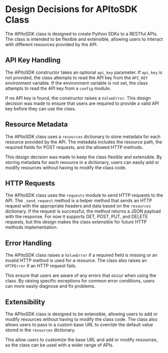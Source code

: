 
# Design Decisions for APItoSDK Class

The APItoSDK class is designed to create Python SDKs to a RESTful APIs. The class is intended to be flexible and extensible, allowing users to interact with different resources provided by the API.

## API Key Handling

The APItoSDK constructor takes an optional `api_key` parameter. If `api_key` is not provided, the class attempts to read the API key from the `API_KEY` environment variable. If the environment variable is not set, the class attempts to read the API key from a `config` module.

If no API key is found, the constructor raises a `ValueError`. This design decision was made to ensure that users are required to provide a valid API key before they can use the class.

## Resource Metadata

The APItoSDK class uses a `resources` dictionary to store metadata for each resource provided by the API. The metadata includes the resource path, the required fields for POST requests, and the allowed HTTP methods.

This design decision was made to keep the class flexible and extensible. By storing metadata for each resource in a dictionary, users can easily add or modify resources without having to modify the class code.

## HTTP Requests

The APItoSDK class uses the `requests` module to send HTTP requests to the API. The `_send_request` method is a helper method that sends an HTTP request with the appropriate headers and data based on the `resources` dictionary. If the request is successful, the method returns a JSON payload with the response. For now it supports GET, POST, PUT, and DELETE requests, but this design makes the class extensible for future HTTP methods implementation.

## Error Handling

The APItoSDK class raises a `ValueError` if a required field is missing or an invalid HTTP method is used for a resource. The class also raises an `HTTPError` if an HTTP request fails.

This ensure that users are aware of any errors that occur when using the class. By raising specific exceptions for common error conditions, users can more easily diagnose and fix problems.

## Extensibility

The APItoSDK class is designed to be extensible, allowing users to add or modify resources without having to modify the class code. The class also allows users to pass in a custom base URL to override the default value stored in the `resources` dictionary.

This allow users to customize the base URL and add or modify resources, so the class can be used with a wider range of APIs.